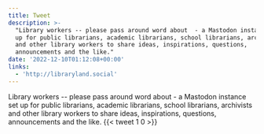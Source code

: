 ```yaml
---
title: Tweet
description: >-
  "Library workers -- please pass around word about  - a Mastodon instance set
  up for public librarians, academic librarians, school librarians, archivists
  and other library workers to share ideas, inspirations, questions,
  announcements and the like."
date: '2022-12-10T01:12:08+00:00'
links:
  - 'http://libraryland.social'
---
```

Library workers -- please pass around word about  - a Mastodon instance set up for public librarians, academic librarians, school librarians, archivists and other library workers to share ideas, inspirations, questions, announcements and the like.
      {{< tweet 1 0 >}}
    
